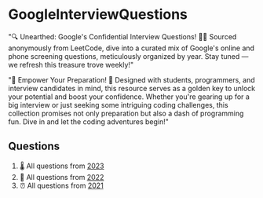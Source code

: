 # GoogleInterviewQuestions
"🔍 Unearthed: Google's Confidential Interview Questions! 🕵️‍♂️
Sourced anonymously from LeetCode, dive into a curated mix of Google's online and phone screening questions, 
meticulously organized by year. Stay tuned — we refresh this treasure trove weekly!"

"🚀 Empower Your Preparation! 📘
Designed with students, programmers, and interview candidates in mind, this resource serves as a golden key 
to unlock your potential and boost your confidence. Whether you're gearing up for a big interview or just 
seeking some intriguing coding challenges, this collection promises not only preparation but also a dash of
programming fun. Dive in and let the coding adventures begin!"

Questions
------------

1. 🌡 All questions from [2023](./questions/questions_2023.md)
2. 🍪 All questions from [2022](./questions/questions_2023.md)
3. ⏰ All questions from [2021](./questions/questions_2023.md)
